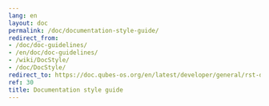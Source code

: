 ```yaml
---
lang: en
layout: doc
permalink: /doc/documentation-style-guide/
redirect_from:
- /doc/doc-guidelines/
- /en/doc/doc-guidelines/
- /wiki/DocStyle/
- /doc/DocStyle/
redirect_to: https://doc.qubes-os.org/en/latest/developer/general/rst-documentation-style-guide.html
ref: 30
title: Documentation style guide
---
```

